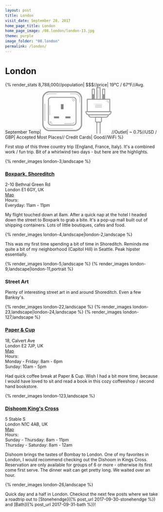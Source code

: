 ```yaml
---
layout: post
title: London
visit_date: September 28, 2017
home_page_title: London
home_page_image: /08.london/london-13.jpg
theme: purple
image_folder: "08.london"
permalink: /london/
---
```


# London

{% render_stats
  8,788,000//population|
  $$$//price|
  19°C / 67°F//Avg. September Temp|
  <img src="/images/util/outlets/typeg.png">//Outlet|
  ~ 0.75//USD / GBP|
  Accepted Most Places// Credit Cards|
  Good//WiFi
%}

First stop of this three country trip (England, France, Italy). It's a combined
work / fun trip. Bit of a whirlwind two days - but here are the highlights.


{% render_images london-3,landscape %}


### [Boxpark, Shoreditch](https://www.boxpark.co.uk/)

<div class="post__location__info">
  <div class="post__location__address">
    <div> 2-10 Bethnal Green Rd</div>
    <div>London E1 6GY, UK</div>
    <div><a href="https://goo.gl/maps/V9fSmy2nNL22" target="_blank">Map</a></div>
  </div>

  <div class="post__location__hours">
    <div>Hours:</div>
    <div>Everyday: 11am - 11pm</div>
  </div>
</div>

My flight touched down at 8am. After a quick nap at the hotel I headed down the
street to Boxpark to grab a bite. It's a pop-up mall built out of shipping
containers. Lots of little boutiques, cafes and food.

{% render_images london-4,landscape|london-2,landscape %}

This was my first time spending a bit of time in Shoreditch. Reminds me quite a
bit of my neighborhood (Capitol Hill) in Seattle. Peak hipster essentially.

{% render_images london-5,landscape %}
{% render_images london-9,landscape|london-11,portrait %}

### Street Art

Plenty of interesting street art in and around Shoreditch. Even a few Banksy's.

{% render_images london-22,landscape %}
{% render_images london-23,landscape|london-24,landscape %}
{% render_images london-127,landscape %}


### [Paper & Cup](http://www.paperandcup.co.uk/)

<div class="post__location__info">
  <div class="post__location__address">
    <div>18, Calvert Ave</div>
    <div>London E2 7JP, UK</div>
    <div><a
    href="https://goo.gl/maps/KgDHL1uPWsG2" target="_blank">Map</a></div>
  </div>

  <div class="post__location__hours">
    <div>Hours:</div>
    <div>Monday - Friday: 8am - 6pm</div>
    <div>Sunday: 10am - 5pm</div>
  </div>
</div>

Had quick coffee break at Paper & Cup. Wish I had a bit more time, because I
would have loved to sit and read a book in this cozy coffeeshop / second hand
bookstore.


{% render_images london-123,landscape %}

### [Dishoom King's Cross](http://www.dishoom.com/)

<div class="post__location__info">
  <div class="post__location__address">
    <div>5 Stable S</div>
    <div>London N1C 4AB, UK</div>
    <div><a
    href="https://goo.gl/maps/TCTahrg8CPo" target="_blank">Map</a></div>
  </div>

  <div class="post__location__hours">
    <div>Hours:</div>
    <div>Sunday - Thursday: 8am - 11pm</div>
    <div>Thursday - Saturday: 8am - 12am</div>
  </div>
</div>

Dishoom brings the tastes of Bombay to London. One of my favorites in London, I
would recommend checking out the Dishoom in Kings Cross. Reservation are only
available for groups of 6 or more - otherwise its first come first serve. The
dinner wait can get pretty long. We waited over an hour.

{% render_images london-26,landscape %}


Quick day and a half in London. Checkout the next few posts where we take a
roadtrip out to [Stonehendge]({% post_url 2017-09-30-stonehendge %}) and [Bath]({% post_url 2017-09-31-bath %})!
